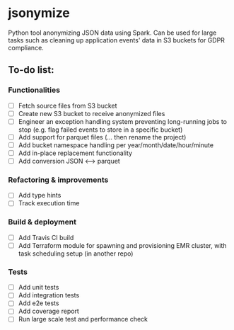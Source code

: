 # jsonymize

Python tool anonymizing JSON data using Spark. 
Can be used for large tasks such as cleaning up application 
events' data in S3 buckets for GDPR compliance.

## To-do list:

### Functionalities
- [ ] Fetch source files from S3 bucket
- [ ] Create new S3 bucket to receive anonymized files
- [ ] Engineer an exception handling system preventing 
long-running jobs to stop (e.g. flag failed events to store in
a specific bucket)
- [ ] Add support for parquet files (... then rename the project)
- [ ] Add bucket namespace handling per year/month/date/hour/minute
- [ ] Add in-place replacement functionality
- [ ] Add conversion JSON <--> parquet

### Refactoring & improvements
- [ ] Add type hints
- [ ] Track execution time

### Build & deployment
- [ ] Add Travis CI build
- [ ] Add Terraform module for spawning and provisioning 
EMR cluster, with task scheduling setup (in another repo)

### Tests 
- [ ] Add unit tests
- [ ] Add integration tests
- [ ] Add e2e tests
- [ ] Add coverage report
- [ ] Run large scale test and performance check